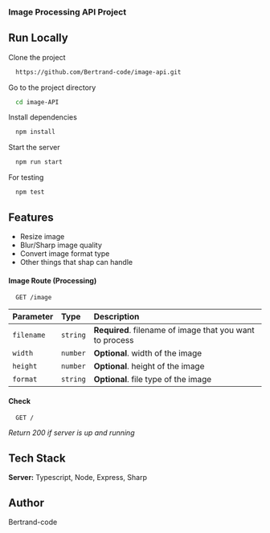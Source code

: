 ### Image Processing API Project



## Run Locally

Clone the project

```bash
  https://github.com/Bertrand-code/image-api.git
```

Go to the project directory

```bash
  cd image-API
```

Install dependencies

```bash
  npm install
```

Start the server

```bash
  npm run start
```
For testing

```bash
  npm test
```


## Features

- Resize image
- Blur/Sharp image quality
- Convert image format type
- Other things that shap can handle



#### Image Route (Processing)

```http
  GET /image
```

| Parameter | Type     | Description                |
| :-------- | :------- | :------------------------- |
| `filename` | `string` | **Required**. filename of image that you want to process |
| `width`    | `number` | **Optional**. width of the image |
| `height`   | `number` | **Optional**. height of the image|
| `format`   | `string` | **Optional**. file type of the image|

#### Check

```http
  GET /
```
*Return 200 if server is up and running*


## Tech Stack

**Server:** Typescript, Node, Express, Sharp

## Author 

Bertrand-code